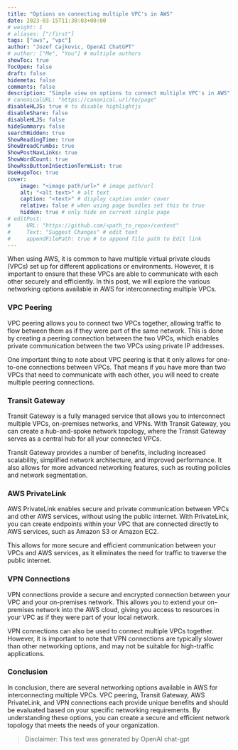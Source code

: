 ```yaml
---
title: "Options on connecting multiple VPC's in AWS"
date: 2023-03-15T11:30:03+00:00
# weight: 1
# aliases: ["/first"]
tags: ["aws", "vpc"]
author: "Jozef Cajkovic, OpenAI ChatGPT"
# author: ["Me", "You"] # multiple authors
showToc: true
TocOpen: false
draft: false
hidemeta: false
comments: false
description: "Simple view on options to connect multiple VPC's in AWS"
# canonicalURL: "https://canonical.url/to/page"
disableHLJS: true # to disable highlightjs
disableShare: false
disableHLJS: false
hideSummary: false
searchHidden: true
ShowReadingTime: true
ShowBreadCrumbs: true
ShowPostNavLinks: true
ShowWordCount: true
ShowRssButtonInSectionTermList: true
UseHugoToc: true
cover:
    image: "<image path/url>" # image path/url
    alt: "<alt text>" # alt text
    caption: "<text>" # display caption under cover
    relative: false # when using page bundles set this to true
    hidden: true # only hide on current single page
# editPost:
#     URL: "https://github.com/<path_to_repo>/content"
#     Text: "Suggest Changes" # edit text
#     appendFilePath: true # to append file path to Edit link
---
```


When using AWS, it is common to have multiple virtual private clouds (VPCs) set up for different applications or environments. However, it is important to ensure that these VPCs are able to communicate with each other securely and efficiently. In this post, we will explore the various networking options available in AWS for interconnecting multiple VPCs.

### VPC Peering
VPC peering allows you to connect two VPCs together, allowing traffic to flow between them as if they were part of the same network. This is done by creating a peering connection between the two VPCs, which enables private communication between the two VPCs using private IP addresses.

One important thing to note about VPC peering is that it only allows for one-to-one connections between VPCs. That means if you have more than two VPCs that need to communicate with each other, you will need to create multiple peering connections.

### Transit Gateway
Transit Gateway is a fully managed service that allows you to interconnect multiple VPCs, on-premises networks, and VPNs. With Transit Gateway, you can create a hub-and-spoke network topology, where the Transit Gateway serves as a central hub for all your connected VPCs.

Transit Gateway provides a number of benefits, including increased scalability, simplified network architecture, and improved performance. It also allows for more advanced networking features, such as routing policies and network segmentation.

### AWS PrivateLink
AWS PrivateLink enables secure and private communication between VPCs and other AWS services, without using the public internet. With PrivateLink, you can create endpoints within your VPC that are connected directly to AWS services, such as Amazon S3 or Amazon EC2.

This allows for more secure and efficient communication between your VPCs and AWS services, as it eliminates the need for traffic to traverse the public internet.

### VPN Connections
VPN connections provide a secure and encrypted connection between your VPC and your on-premises network. This allows you to extend your on-premises network into the AWS cloud, giving you access to resources in your VPC as if they were part of your local network.

VPN connections can also be used to connect multiple VPCs together. However, it is important to note that VPN connections are typically slower than other networking options, and may not be suitable for high-traffic applications.

### Conclusion

In conclusion, there are several networking options available in AWS for interconnecting multiple VPCs. VPC peering, Transit Gateway, AWS PrivateLink, and VPN connections each provide unique benefits and should be evaluated based on your specific networking requirements. By understanding these options, you can create a secure and efficient network topology that meets the needs of your organization.

> Disclaimer: This text was generated by OpenAI chat-gpt